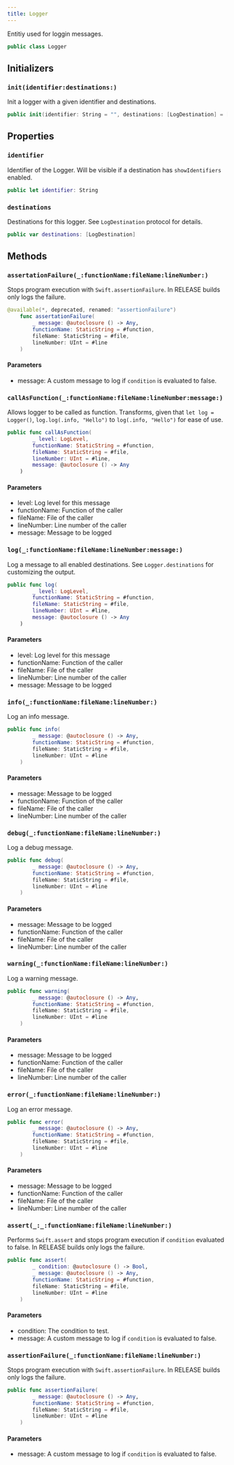 ```yaml
---
title: Logger
---
```


Entitiy used for loggin messages.

``` swift
public class Logger 
```

## Initializers

### `init(identifier:destinations:)`

Init a logger with a given identifier and destinations.

``` swift
public init(identifier: String = "", destinations: [LogDestination] = []) 
```

## Properties

### `identifier`

Identifier of the Logger. Will be visible if a destination has `showIdentifiers` enabled.

``` swift
public let identifier: String
```

### `destinations`

Destinations for this logger.
See `LogDestination` protocol for details.

``` swift
public var destinations: [LogDestination]
```

## Methods

### `assertationFailure(_:functionName:fileName:lineNumber:)`

Stops program execution with `Swift.assertionFailure`. In RELEASE builds only
logs the failure.

``` swift
@available(*, deprecated, renamed: "assertionFailure")
    func assertationFailure(
        _ message: @autoclosure () -> Any,
        functionName: StaticString = #function,
        fileName: StaticString = #file,
        lineNumber: UInt = #line
    ) 
```

#### Parameters

  - message: A custom message to log if `condition` is evaluated to false.

### `callAsFunction(_:functionName:fileName:lineNumber:message:)`

Allows logger to be called as function.
Transforms, given that `let log = Logger()`, `log.log(.info, "Hello")` to `log(.info, "Hello")` for ease of use.

``` swift
public func callAsFunction(
        _ level: LogLevel,
        functionName: StaticString = #function,
        fileName: StaticString = #file,
        lineNumber: UInt = #line,
        message: @autoclosure () -> Any
    ) 
```

#### Parameters

  - level: Log level for this message
  - functionName: Function of the caller
  - fileName: File of the caller
  - lineNumber: Line number of the caller
  - message: Message to be logged

### `log(_:functionName:fileName:lineNumber:message:)`

Log a message to all enabled destinations.
See  `Logger.destinations` for customizing the output.

``` swift
public func log(
        _ level: LogLevel,
        functionName: StaticString = #function,
        fileName: StaticString = #file,
        lineNumber: UInt = #line,
        message: @autoclosure () -> Any
    ) 
```

#### Parameters

  - level: Log level for this message
  - functionName: Function of the caller
  - fileName: File of the caller
  - lineNumber: Line number of the caller
  - message: Message to be logged

### `info(_:functionName:fileName:lineNumber:)`

Log an info message.

``` swift
public func info(
        _ message: @autoclosure () -> Any,
        functionName: StaticString = #function,
        fileName: StaticString = #file,
        lineNumber: UInt = #line
    ) 
```

#### Parameters

  - message: Message to be logged
  - functionName: Function of the caller
  - fileName: File of the caller
  - lineNumber: Line number of the caller

### `debug(_:functionName:fileName:lineNumber:)`

Log a debug message.

``` swift
public func debug(
        _ message: @autoclosure () -> Any,
        functionName: StaticString = #function,
        fileName: StaticString = #file,
        lineNumber: UInt = #line
    ) 
```

#### Parameters

  - message: Message to be logged
  - functionName: Function of the caller
  - fileName: File of the caller
  - lineNumber: Line number of the caller

### `warning(_:functionName:fileName:lineNumber:)`

Log a warning message.

``` swift
public func warning(
        _ message: @autoclosure () -> Any,
        functionName: StaticString = #function,
        fileName: StaticString = #file,
        lineNumber: UInt = #line
    ) 
```

#### Parameters

  - message: Message to be logged
  - functionName: Function of the caller
  - fileName: File of the caller
  - lineNumber: Line number of the caller

### `error(_:functionName:fileName:lineNumber:)`

Log an error message.

``` swift
public func error(
        _ message: @autoclosure () -> Any,
        functionName: StaticString = #function,
        fileName: StaticString = #file,
        lineNumber: UInt = #line
    ) 
```

#### Parameters

  - message: Message to be logged
  - functionName: Function of the caller
  - fileName: File of the caller
  - lineNumber: Line number of the caller

### `assert(_:_:functionName:fileName:lineNumber:)`

Performs `Swift.assert` and stops program execution if `condition` evaluated to false. In RELEASE builds only
logs the failure.

``` swift
public func assert(
        _ condition: @autoclosure () -> Bool,
        _ message: @autoclosure () -> Any,
        functionName: StaticString = #function,
        fileName: StaticString = #file,
        lineNumber: UInt = #line
    ) 
```

#### Parameters

  - condition: The condition to test.
  - message: A custom message to log if `condition` is evaluated to false.

### `assertionFailure(_:functionName:fileName:lineNumber:)`

Stops program execution with `Swift.assertionFailure`. In RELEASE builds only
logs the failure.

``` swift
public func assertionFailure(
        _ message: @autoclosure () -> Any,
        functionName: StaticString = #function,
        fileName: StaticString = #file,
        lineNumber: UInt = #line
    ) 
```

#### Parameters

  - message: A custom message to log if `condition` is evaluated to false.
